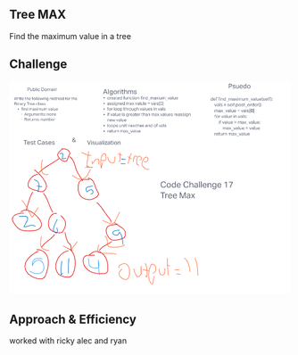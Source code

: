 ## Tree MAX
Find the maximum value in a tree
## Challenge
![whiteboard 17](challenge17whiteboard.png)
## Approach & Efficiency
worked with ricky alec and ryan

